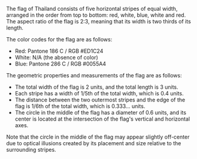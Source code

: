 The flag of Thailand consists of five horizontal stripes of equal width, arranged in the order from top to bottom: red, white, blue, white and red. The aspect ratio of the flag is 2:3, meaning that its width is two thirds of its length. 

The color codes for the flag are as follows: 
- Red: Pantone 186 C / RGB #ED1C24
- White: N/A (the absence of color)
- Blue: Pantone 286 C / RGB #0055A4

The geometric properties and measurements of the flag are as follows:
- The total width of the flag is 2 units, and the total length is 3 units.
- Each stripe has a width of 1/5th of the total width, which is 0.4 units.
- The distance between the two outermost stripes and the edge of the flag is 1/6th of the total width, which is 0.333... units.
- The circle in the middle of the flag has a diameter of 0.6 units, and its center is located at the intersection of the flag's vertical and horizontal axes.

Note that the circle in the middle of the flag may appear slightly off-center due to optical illusions created by its placement and size relative to the surrounding stripes.